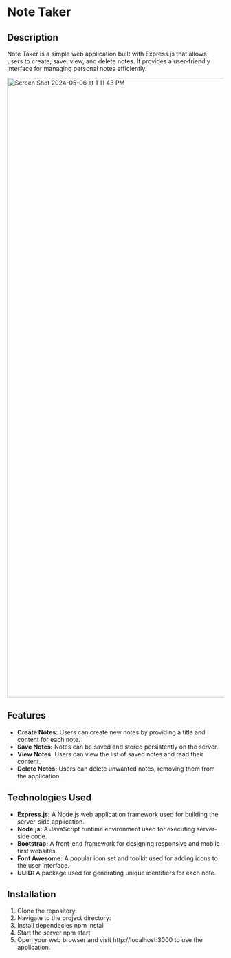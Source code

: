 # Note Taker

## Description

Note Taker is a simple web application built with Express.js that allows users to create, save, view, and delete notes. It provides a user-friendly interface for managing personal notes efficiently.

<img width="1440" alt="Screen Shot 2024-05-06 at 1 11 43 PM" src="https://github.com/David-Nosach/Note-Keeper/assets/91391933/f299ca29-2662-470a-9557-fa4bb77aa00e">

## Features

- **Create Notes:** Users can create new notes by providing a title and content for each note.
- **Save Notes:** Notes can be saved and stored persistently on the server.
- **View Notes:** Users can view the list of saved notes and read their content.
- **Delete Notes:** Users can delete unwanted notes, removing them from the application.

## Technologies Used

- **Express.js:** A Node.js web application framework used for building the server-side application.
- **Node.js:** A JavaScript runtime environment used for executing server-side code.
- **Bootstrap:** A front-end framework for designing responsive and mobile-first websites.
- **Font Awesome:** A popular icon set and toolkit used for adding icons to the user interface.
- **UUID:** A package used for generating unique identifiers for each note.

## Installation

1. Clone the repository:
2. Navigate to the project directory:
3. Install dependecies
   npm install
4. Start the server
   npm start
5. Open your web browser and visit http://localhost:3000 to use the application.
